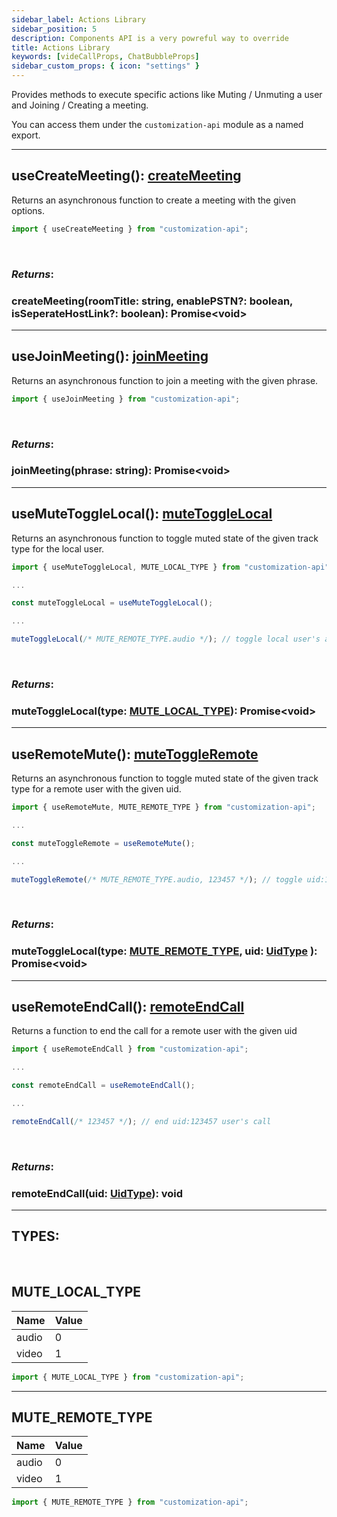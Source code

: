 ```yaml
---
sidebar_label: Actions Library
sidebar_position: 5
description: Components API is a very powreful way to override
title: Actions Library
keywords: [videCallProps, ChatBubbleProps]
sidebar_custom_props: { icon: "settings" }
---
```


Provides methods to execute specific actions like Muting / Unmuting a user and Joining / Creating a meeting.

You can access them under the `customization-api` module as a named export.

---

<method>

## useCreateMeeting(): [createMeeting](#createmeeting)

Returns an asynchronous function to create a meeting with the given options.

```js
import { useCreateMeeting } from "customization-api";
```

<br/>

### _Returns_:

<method>

<collapsible>

### createMeeting(roomTitle: string, enablePSTN?: boolean, isSeperateHostLink?: boolean): Promise<void\>

</collapsible>

</method>

</method>

---

<method>

## useJoinMeeting(): [joinMeeting](#joinmeeting)

Returns an asynchronous function to join a meeting with the given phrase.

```js
import { useJoinMeeting } from "customization-api";
```

<br/>

### _Returns_:

<method>

<collapsible>

### joinMeeting(phrase: string): Promise<void\>

</collapsible>

</method>

</method>

---

<method>

## useMuteToggleLocal(): [muteToggleLocal](#mutetogglelocal)

Returns an asynchronous function to toggle muted state of the given track type for the local user.

```js
import { useMuteToggleLocal, MUTE_LOCAL_TYPE } from "customization-api";

...

const muteToggleLocal = useMuteToggleLocal();

...

muteToggleLocal(/* MUTE_REMOTE_TYPE.audio */); // toggle local user's audio mute state
```

<br/>

### _Returns_:

<method>

<collapsible>

### muteToggleLocal(type: [MUTE_LOCAL_TYPE](#mute_local_type)): Promise<void\>

</collapsible>

</method>

</method>

---

<method>

## useRemoteMute(): [muteToggleRemote](#mutetogglelocal)

Returns an asynchronous function to toggle muted state of the given track type for a remote user with the given uid.

```js
import { useRemoteMute, MUTE_REMOTE_TYPE } from "customization-api";

...

const muteToggleRemote = useRemoteMute();

...

muteToggleRemote(/* MUTE_REMOTE_TYPE.audio, 123457 */); // toggle uid:123457 user's audio mute state
```

<br/>

### _Returns_:

<method>

<collapsible>

### muteToggleLocal(type: [MUTE_REMOTE_TYPE](#mute_remote_type), uid: [UidType](/first-party-extension/api-reference/globals#uidtype) ): Promise<void\>

</collapsible>

</method>

</method>

---

<method>

## useRemoteEndCall(): [remoteEndCall](#remoteendcall)

Returns a function to end the call for a remote user with the given uid

```js
import { useRemoteEndCall } from "customization-api";

...

const remoteEndCall = useRemoteEndCall();

...

remoteEndCall(/* 123457 */); // end uid:123457 user's call
```

<br/>

### _Returns_:

<method>

<collapsible>

### remoteEndCall(uid: [UidType](/first-party-extension/api-reference/globals#uidtype)): void

</collapsible>

</method>

</method>

---

## TYPES:

<br/>

<method>
<subtitle>

## MUTE_LOCAL_TYPE

</subtitle>

| Name  | Value |
| ----- | ----- |
| audio | 0     |
| video | 1     |

```js
import { MUTE_LOCAL_TYPE } from "customization-api";
```

</method>

---

<method>
<subtitle>

## MUTE_REMOTE_TYPE

</subtitle>

| Name  | Value |
| ----- | ----- |
| audio | 0     |
| video | 1     |

```js
import { MUTE_REMOTE_TYPE } from "customization-api";
```

</method>
